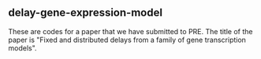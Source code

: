 ## delay-gene-expression-model

These are codes for a paper that we have submitted to PRE. The title of the paper is "Fixed and distributed delays from a family of gene transcription models". 




